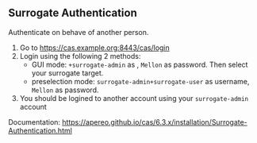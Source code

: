 ## Surrogate Authentication

Authenticate on behave of another person.

1. Go to https://cas.example.org:8443/cas/login
2. Login using the following 2 methods:
    - GUI mode: `+surrogate-admin` as , `Mellon` as password. Then select your surrogate target.
    - preselection mode: `surrogate-admin+surrogate-user` as username, `Mellon` as password.
3. You should be logined to another account using your `surrogate-admin` account

Documentation: https://apereo.github.io/cas/6.3.x/installation/Surrogate-Authentication.html